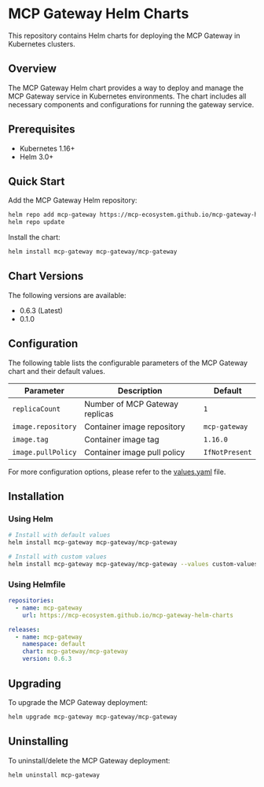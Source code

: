# MCP Gateway Helm Charts

This repository contains Helm charts for deploying the MCP Gateway in Kubernetes clusters.

## Overview

The MCP Gateway Helm chart provides a way to deploy and manage the MCP Gateway service in Kubernetes environments. The chart includes all necessary components and configurations for running the gateway service.

## Prerequisites

- Kubernetes 1.16+
- Helm 3.0+

## Quick Start

Add the MCP Gateway Helm repository:

```bash
helm repo add mcp-gateway https://mcp-ecosystem.github.io/mcp-gateway-helm-charts
helm repo update
```

Install the chart:

```bash
helm install mcp-gateway mcp-gateway/mcp-gateway
```

## Chart Versions

The following versions are available:
- 0.6.3 (Latest)
- 0.1.0

## Configuration

The following table lists the configurable parameters of the MCP Gateway chart and their default values.

| Parameter | Description | Default |
|-----------|-------------|---------|
| `replicaCount` | Number of MCP Gateway replicas | `1` |
| `image.repository` | Container image repository | `mcp-gateway` |
| `image.tag` | Container image tag | `1.16.0` |
| `image.pullPolicy` | Container image pull policy | `IfNotPresent` |

For more configuration options, please refer to the [values.yaml](mcp-gateway/values.yaml) file.

## Installation

### Using Helm

```bash
# Install with default values
helm install mcp-gateway mcp-gateway/mcp-gateway

# Install with custom values
helm install mcp-gateway mcp-gateway/mcp-gateway --values custom-values.yaml
```

### Using Helmfile

```yaml
repositories:
  - name: mcp-gateway
    url: https://mcp-ecosystem.github.io/mcp-gateway-helm-charts

releases:
  - name: mcp-gateway
    namespace: default
    chart: mcp-gateway/mcp-gateway
    version: 0.6.3
```

## Upgrading

To upgrade the MCP Gateway deployment:

```bash
helm upgrade mcp-gateway mcp-gateway/mcp-gateway
```

## Uninstalling

To uninstall/delete the MCP Gateway deployment:

```bash
helm uninstall mcp-gateway
```
